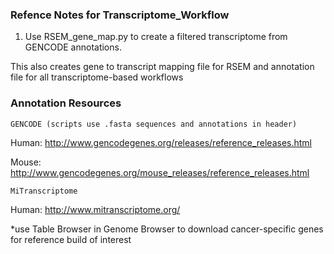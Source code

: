 ### Refence Notes for Transcriptome_Workflow ###

1) Use RSEM_gene_map.py to create a filtered transcriptome from GENCODE annotations.

This also creates gene to transcript mapping file for RSEM and annotation file for all transcriptome-based workflows

### Annotation Resources ###

    GENCODE (scripts use .fasta sequences and annotations in header)

Human:
http://www.gencodegenes.org/releases/reference_releases.html

Mouse:
http://www.gencodegenes.org/mouse_releases/reference_releases.html

    MiTranscriptome

Human:
http://www.mitranscriptome.org/

*use Table Browser in Genome Browser to download cancer-specific genes for reference build of interest
